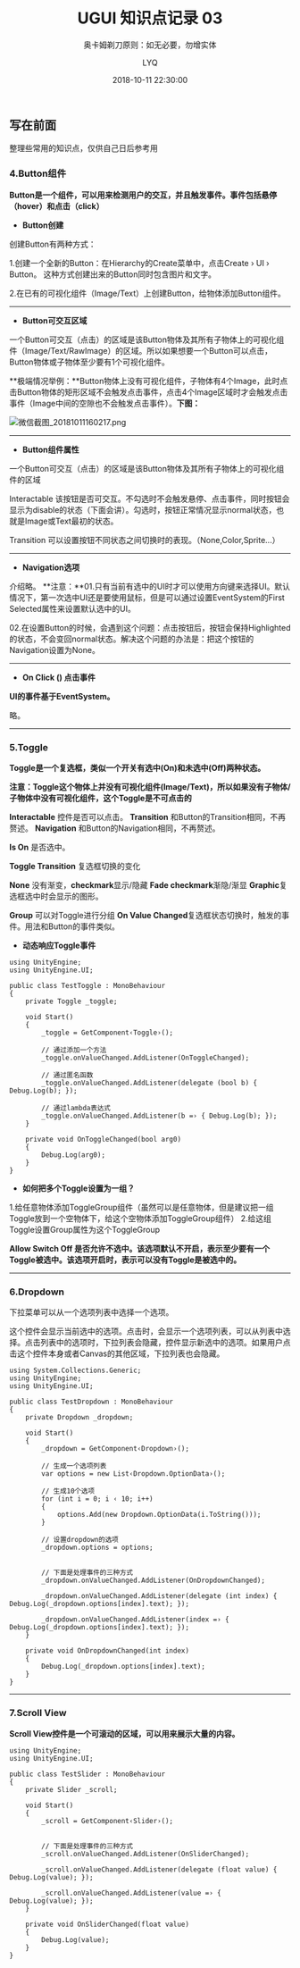 ﻿---
layout:     post
title:      "UGUI 知识点记录 03"
subtitle:   "奥卡姆剃刀原则：如无必要，勿增实体"
date:       2018-10-11 22:30:00
author:     "LYQ"
header-img: "img/in-post/default-bg.jpg"
tags:
    - Unity
    - UGUI
---

## 写在前面

整理些常用的知识点，仅供自己日后参考用

### 4.Button组件

**Button是一个组件，可以用来检测用户的交互，并且触发事件。事件包括悬停（hover）和点击（click）**

* **Button创建**

创建Button有两种方式：

1.创建一个全新的Button：在Hierarchy的Create菜单中，点击Create › UI › Button。
这种方式创建出来的Button同时包含图片和文字。

2.在已有的可视化组件（Image/Text）上创建Button，给物体添加Button组件。

---

* **Button可交互区域**

一个Button可交互（点击）的区域是该Button物体及其所有子物体上的可视化组件（Image/Text/RawImage）的区域。所以如果想要一个Button可以点击，Button物体或子物体至少要有1个可视化组件。

**极端情况举例：**Button物体上没有可视化组件，子物体有4个Image，此时点击Button物体的矩形区域不会触发点击事件，点击4个Image区域时才会触发点击事件（Image中间的空隙也不会触发点击事件）。**下图：**

![微信截图_20181011160217.png](https://upload-images.jianshu.io/upload_images/11723713-bf2f95b6a8d08f9b.png?imageMogr2/auto-orient/strip%7CimageView2/2/w/1240)

---

* **Button组件属性**

一个Button可交互（点击）的区域是该Button物体及其所有子物体上的可视化组件的区域

Interactable 该按钮是否可交互。不勾选时不会触发悬停、点击事件，同时按钮会显示为disable的状态（下面会讲）。勾选时，按钮正常情况显示normal状态，也就是Image或Text最初的状态。

Transition 可以设置按钮不同状态之间切换时的表现。（None,Color,Sprite...）

---

* **Navigation选项**

介绍略。
**注意：**01.只有当前有选中的UI时才可以使用方向键来选择UI。默认情况下，第一次选中UI还是要使用鼠标，但是可以通过设置EventSystem的First Selected属性来设置默认选中的UI。

02.在设置Button的时候，会遇到这个问题：点击按钮后，按钮会保持Highlighted的状态，不会变回normal状态。解决这个问题的办法是：把这个按钮的Navigation设置为None。


---

* **On Click () 点击事件**

**UI的事件基于EventSystem。**

略。

---

### 5.Toggle

**Toggle是一个复选框，类似一个开关有选中(On)和未选中(Off)两种状态。**

**注意：Toggle这个物体上并没有可视化组件(Image/Text)，所以如果没有子物体/子物体中没有可视化组件，这个Toggle是不可点击的**

**Interactable** 控件是否可以点击。
**Transition** 和Button的Transition相同，不再赘述。
**Navigation** 和Button的Navigation相同，不再赘述。

**Is On** 是否选中。

**Toggle Transition** 复选框切换的变化

**None** 没有渐变，**checkmark**显示/隐藏
**Fade checkmark**渐隐/渐显
**Graphic**复选框选中时会显示的图形。

**Group** 可以对Toggle进行分组
**On Value Changed**复选框状态切换时，触发的事件。用法和Button的事件类似。

* **动态响应Toggle事件**
````
using UnityEngine;
using UnityEngine.UI;

public class TestToggle : MonoBehaviour
{
    private Toggle _toggle;

    void Start()
    {
        _toggle = GetComponent‹Toggle›();

        // 通过添加一个方法
        _toggle.onValueChanged.AddListener(OnToggleChanged);

        // 通过匿名函数
        _toggle.onValueChanged.AddListener(delegate (bool b) { Debug.Log(b); });

        // 通过lambda表达式
        _toggle.onValueChanged.AddListener(b =› { Debug.Log(b); });
    }

    private void OnToggleChanged(bool arg0)
    {
        Debug.Log(arg0);
    }
}
````
* **如何把多个Toggle设置为一组？**

1.给任意物体添加ToggleGroup组件（虽然可以是任意物体，但是建议把一组Toggle放到一个空物体下，给这个空物体添加ToggleGroup组件）
2.给这组Toggle设置Group属性为这个ToggleGroup

**Allow Switch Off 是否允许不选中。该选项默认不开启，表示至少要有一个Toggle被选中。该选项开启时，表示可以没有Toggle是被选中的。**


---

### 6.Dropdown

下拉菜单可以从一个选项列表中选择一个选项。

这个控件会显示当前选中的选项。点击时，会显示一个选项列表，可以从列表中选择。点击列表中的选项时，下拉列表会隐藏，控件显示新选中的选项。如果用户点击这个控件本身或者Canvas的其他区域，下拉列表也会隐藏。

````
using System.Collections.Generic;
using UnityEngine;
using UnityEngine.UI;

public class TestDropdown : MonoBehaviour
{
    private Dropdown _dropdown;

    void Start()
    {
        _dropdown = GetComponent‹Dropdown›();

        // 生成一个选项列表
        var options = new List‹Dropdown.OptionData›();

        // 生成10个选项
        for (int i = 0; i ‹ 10; i++)
        {
            options.Add(new Dropdown.OptionData(i.ToString()));
        }

        // 设置dropdown的选项
        _dropdown.options = options;


        // 下面是处理事件的三种方式
        _dropdown.onValueChanged.AddListener(OnDropdownChanged);

        _dropdown.onValueChanged.AddListener(delegate (int index) { Debug.Log(_dropdown.options[index].text); });

        _dropdown.onValueChanged.AddListener(index =› { Debug.Log(_dropdown.options[index].text); });
    }

    private void OnDropdownChanged(int index)
    {
        Debug.Log(_dropdown.options[index].text);
    }
}
````

---

### 7.Scroll View

**Scroll View控件是一个可滚动的区域，可以用来展示大量的内容。**

````
using UnityEngine;
using UnityEngine.UI;

public class TestSlider : MonoBehaviour
{
    private Slider _scroll;

    void Start()
    {
        _scroll = GetComponent‹Slider›();


        // 下面是处理事件的三种方式
        _scroll.onValueChanged.AddListener(OnSliderChanged);

        _scroll.onValueChanged.AddListener(delegate (float value) { Debug.Log(value); });

        _scroll.onValueChanged.AddListener(value =› { Debug.Log(value); });
    }

    private void OnSliderChanged(float value)
    {
        Debug.Log(value);
    }
}
````
